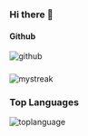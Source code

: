 ### Hi there 👋

<!--
**DeepakKewalramani/DeepakKewalramani** is a ✨ _special_ ✨ repository because its `README.md` (this file) appears on your GitHub profile.

Here are some ideas to get you started:

- 🔭 I’m currently working on ...
- 🌱 I’m currently learning ...
- 👯 I’m looking to collaborate on ...
- 🤔 I’m looking for help with ...
- 💬 Ask me about ...
- 📫 How to reach me: ...
- 😄 Pronouns: ...
- ⚡ Fun fact: ...
-->

#### Github 
 <img align="center" src="https://github-readme-stats.vercel.app/api?username=deepakkewalramani&show_icons=true&theme=dracula" alt="github"/>
 
###
 <img align="center" src="https://github-readme-streak-stats.herokuapp.com/?user=deepakkewalramani&theme=dracula" alt="mystreak"/>

### Top Languages
 <img align="center" src="https://github-readme-stats.vercel.app/api/top-langs/?username=deepakkewalramani&layout=compact&show_icons=true&locale=en&layout=compact&theme=dracula" alt="toplanguage"/>

